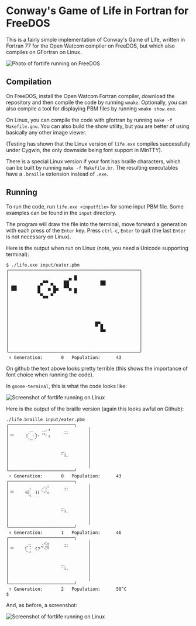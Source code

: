 # Conway's Game of Life in Fortran for FreeDOS

This is a fairly simple implementation of Conway's Game of Life, written in Fortran 77 for the Open Watcom compiler on FreeDOS, but which also compiles on GFortran on Linux.

![Photo of fortlife running on FreeDOS](https://pbs.twimg.com/media/DBexs7TW0AIRzaK.jpg:large)

## Compilation

On FreeDOS, install the Open Watcom Fortran compiler, download the repository and then compile the code by running `wmake`.  Optionally, you can also compile a tool for displaying PBM files by running `wmake show.exe`.

On Linux, you can compile the code with gfortran by running `make -f Makefile.gnu`.  You can also build the show utility, but you are better of using basically any other image viewer.

(Testing has shown that the Linux version of `life.exe` compiles successfully under Cygwin, the only downside being font support in MinTTY).

There is a special Linux version if your font has braille characters, which can be built by running `make -f Makefile.br`.  The resulting executables have a `.braille` extension instead of `.exe`.

## Running

To run the code, run `life.exe <inputfile>` for some input PBM file.  Some examples can be found in the `input` directory.

The program will draw the file into the terminal, move forward a generation with each press of the `Enter` key. Press `ctrl-c`, `Enter` to quit (the last `Enter` is not necessary on Linux).

Here is the output when run on Linux (note, you need a Unicode supporting terminal):

```none
$ ./life.exe input/eater.pbm 
╭──────────────────────────────────────────────────╮
│                         ▄                        │
│             ▄▄      ▄▄▀ ▀         ▄▄             │
│ ▄▄        ▄▀   ▀▄   ██            ▀▀             │
│ ▀▀        █   ▀ █▀    ▀ █                        │
│            ▀▄▄ ▀                                 │
│                                                  │
│                                                  │
│                                                  │
│                                                  │
│                                 ▄▄               │
│                                 ▀ █              │
│                                   ▀▀             │
│                                                  │
│                                                  │
│                                                  │
╰──────────────────────────────────────────────────╯
 ↑ Generation:       0   Population:      43
```

On github the text above looks pretty terrible (this shows the importance of font choice when running the code).

In `gnome-terminal`, this is what the code looks like:

![Screenshot of fortlife running on Linux](https://pbs.twimg.com/media/DB-eaAaWsAAHDLy.png:large)

Here is the output of the braille version (again this looks awful on Github):

```none
./life.braille input/eater.pbm 
╭─────────────────────────╮
│⠀⠀⠀⠀⠀⠀⢀⡀⠀⠀⢀⡠⠰⠀⠀⠀⠀⢀⡀⠀⠀⠀⠀⠀⠀│
│⠰⠆⠀⠀⠀⢰⠁⠠⢱⠄⠘⠣⢠⠀⠀⠀⠀⠈⠁⠀⠀⠀⠀⠀⠀│
│⠀⠀⠀⠀⠀⠀⠑⠂⠁⠀⠀⠀⠀⠀⠀⠀⠀⠀⠀⠀⠀⠀⠀⠀⠀│
│⠀⠀⠀⠀⠀⠀⠀⠀⠀⠀⠀⠀⠀⠀⠀⠀⠀⠀⠀⠀⠀⠀⠀⠀⠀│
│⠀⠀⠀⠀⠀⠀⠀⠀⠀⠀⠀⠀⠀⠀⠀⠀⢀⡀⠀⠀⠀⠀⠀⠀⠀│
│⠀⠀⠀⠀⠀⠀⠀⠀⠀⠀⠀⠀⠀⠀⠀⠀⠈⠸⠄⠀⠀⠀⠀⠀⠀│
│⠀⠀⠀⠀⠀⠀⠀⠀⠀⠀⠀⠀⠀⠀⠀⠀⠀⠀⠀⠀⠀⠀⠀⠀⠀│
│⠀⠀⠀⠀⠀⠀⠀⠀⠀⠀⠀⠀⠀⠀⠀⠀⠀⠀⠀⠀⠀⠀⠀⠀⠀│
╰─────────────────────────╯
 ↑ Generation:       0   Population:      43
╭─────────────────────────╮
│⠀⠀⠀⠀⠀⠀⢀⠀⠀⠀⢀⢄⠆⠀⠀⠀⠀⢀⡀⠀⠀⠀⠀⠀⠀│
│⠰⠆⠀⠀⠀⢴⡏⠀⢰⡆⠑⠜⡄⠀⠀⠀⠀⠈⠁⠀⠀⠀⠀⠀⠀│
│⠀⠀⠀⠀⠀⠀⠙⠀⠀⠀⠀⠀⠀⠀⠀⠀⠀⠀⠀⠀⠀⠀⠀⠀⠀│
│⠀⠀⠀⠀⠀⠀⠀⠀⠀⠀⠀⠀⠀⠀⠀⠀⠀⠀⠀⠀⠀⠀⠀⠀⠀│
│⠀⠀⠀⠀⠀⠀⠀⠀⠀⠀⠀⠀⠀⠀⠀⠀⢀⡀⠀⠀⠀⠀⠀⠀⠀│
│⠀⠀⠀⠀⠀⠀⠀⠀⠀⠀⠀⠀⠀⠀⠀⠀⠈⠸⠄⠀⠀⠀⠀⠀⠀│
│⠀⠀⠀⠀⠀⠀⠀⠀⠀⠀⠀⠀⠀⠀⠀⠀⠀⠀⠀⠀⠀⠀⠀⠀⠀│
│⠀⠀⠀⠀⠀⠀⠀⠀⠀⠀⠀⠀⠀⠀⠀⠀⠀⠀⠀⠀⠀⠀⠀⠀⠀│
╰─────────────────────────╯
 ↑ Generation:       1   Population:      46
╭─────────────────────────╮
│⠀⠀⠀⠀⠀⠀⣀⠀⠀⠀⢀⢔⡄⠀⠀⠀⠀⢀⡀⠀⠀⠀⠀⠀⠀│
│⠰⠆⠀⠀⠀⡎⠨⠀⢔⡲⠙⢜⠇⠀⠀⠀⠀⠈⠁⠀⠀⠀⠀⠀⠀│
│⠀⠀⠀⠀⠀⠈⠚⠀⠀⠀⠀⠀⠀⠀⠀⠀⠀⠀⠀⠀⠀⠀⠀⠀⠀│
│⠀⠀⠀⠀⠀⠀⠀⠀⠀⠀⠀⠀⠀⠀⠀⠀⠀⠀⠀⠀⠀⠀⠀⠀⠀│
│⠀⠀⠀⠀⠀⠀⠀⠀⠀⠀⠀⠀⠀⠀⠀⠀⢀⡀⠀⠀⠀⠀⠀⠀⠀│
│⠀⠀⠀⠀⠀⠀⠀⠀⠀⠀⠀⠀⠀⠀⠀⠀⠈⠸⠄⠀⠀⠀⠀⠀⠀│
│⠀⠀⠀⠀⠀⠀⠀⠀⠀⠀⠀⠀⠀⠀⠀⠀⠀⠀⠀⠀⠀⠀⠀⠀⠀│
│⠀⠀⠀⠀⠀⠀⠀⠀⠀⠀⠀⠀⠀⠀⠀⠀⠀⠀⠀⠀⠀⠀⠀⠀⠀│
╰─────────────────────────╯
 ↑ Generation:       2   Population:      50^C
$ 
```

And, as before, a screenshot:

![Screenshot of fortlife running on Linux](https://pbs.twimg.com/media/DCX0haOXgAE2H-E.png:large)


